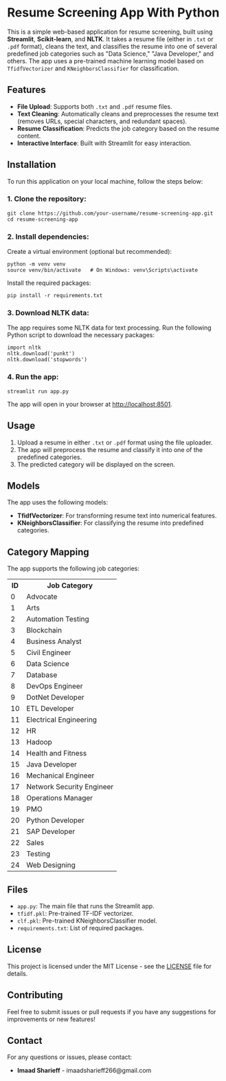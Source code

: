 <h1>Resume Screening App With Python</h1>

<p>This is a simple web-based application for resume screening, built using <strong>Streamlit</strong>, <strong>Scikit-learn</strong>, and <strong>NLTK</strong>. It takes a resume file (either in <code>.txt</code> or <code>.pdf</code> format), cleans the text, and classifies the resume into one of several predefined job categories such as "Data Science," "Java Developer," and others. The app uses a pre-trained machine learning model based on <code>TfidfVectorizer</code> and <code>KNeighborsClassifier</code> for classification.</p>

<h2>Features</h2>
<ul>
    <li><strong>File Upload</strong>: Supports both <code>.txt</code> and <code>.pdf</code> resume files.</li>
    <li><strong>Text Cleaning</strong>: Automatically cleans and preprocesses the resume text (removes URLs, special characters, and redundant spaces).</li>
    <li><strong>Resume Classification</strong>: Predicts the job category based on the resume content.</li>
    <li><strong>Interactive Interface</strong>: Built with Streamlit for easy interaction.</li>
</ul>

<h2>Installation</h2>

<p>To run this application on your local machine, follow the steps below:</p>

<h3>1. Clone the repository:</h3>

<pre><code>git clone https://github.com/your-username/resume-screening-app.git
cd resume-screening-app
</code></pre>

<h3>2. Install dependencies:</h3>

<p>Create a virtual environment (optional but recommended):</p>

<pre><code>python -m venv venv
source venv/bin/activate   # On Windows: venv\Scripts\activate
</code></pre>

<p>Install the required packages:</p>

<pre><code>pip install -r requirements.txt
</code></pre>

<h3>3. Download NLTK data:</h3>

<p>The app requires some NLTK data for text processing. Run the following Python script to download the necessary packages:</p>

<pre><code>import nltk
nltk.download('punkt')
nltk.download('stopwords')
</code></pre>

<h3>4. Run the app:</h3>

<pre><code>streamlit run app.py
</code></pre>

<p>The app will open in your browser at <a href="http://localhost:8501">http://localhost:8501</a>.</p>

<h2>Usage</h2>

<ol>
    <li>Upload a resume in either <code>.txt</code> or <code>.pdf</code> format using the file uploader.</li>
    <li>The app will preprocess the resume and classify it into one of the predefined categories.</li>
    <li>The predicted category will be displayed on the screen.</li>
</ol>

<h2>Models</h2>

<p>The app uses the following models:</p>

<ul>
    <li><strong>TfidfVectorizer</strong>: For transforming resume text into numerical features.</li>
    <li><strong>KNeighborsClassifier</strong>: For classifying the resume into predefined categories.</li>
</ul>

<h2>Category Mapping</h2>

<p>The app supports the following job categories:</p>

<table>
    <tr>
        <th>ID</th>
        <th>Job Category</th>
    </tr>
    <tr><td>0</td><td>Advocate</td></tr>
    <tr><td>1</td><td>Arts</td></tr>
    <tr><td>2</td><td>Automation Testing</td></tr>
    <tr><td>3</td><td>Blockchain</td></tr>
    <tr><td>4</td><td>Business Analyst</td></tr>
    <tr><td>5</td><td>Civil Engineer</td></tr>
    <tr><td>6</td><td>Data Science</td></tr>
    <tr><td>7</td><td>Database</td></tr>
    <tr><td>8</td><td>DevOps Engineer</td></tr>
    <tr><td>9</td><td>DotNet Developer</td></tr>
    <tr><td>10</td><td>ETL Developer</td></tr>
    <tr><td>11</td><td>Electrical Engineering</td></tr>
    <tr><td>12</td><td>HR</td></tr>
    <tr><td>13</td><td>Hadoop</td></tr>
    <tr><td>14</td><td>Health and Fitness</td></tr>
    <tr><td>15</td><td>Java Developer</td></tr>
    <tr><td>16</td><td>Mechanical Engineer</td></tr>
    <tr><td>17</td><td>Network Security Engineer</td></tr>
    <tr><td>18</td><td>Operations Manager</td></tr>
    <tr><td>19</td><td>PMO</td></tr>
    <tr><td>20</td><td>Python Developer</td></tr>
    <tr><td>21</td><td>SAP Developer</td></tr>
    <tr><td>22</td><td>Sales</td></tr>
    <tr><td>23</td><td>Testing</td></tr>
    <tr><td>24</td><td>Web Designing</td></tr>
</table>

<h2>Files</h2>

<ul>
    <li><code>app.py</code>: The main file that runs the Streamlit app.</li>
    <li><code>tfidf.pkl</code>: Pre-trained TF-IDF vectorizer.</li>
    <li><code>clf.pkl</code>: Pre-trained KNeighborsClassifier model.</li>
    <li><code>requirements.txt</code>: List of required packages.</li>
</ul>

<h2>License</h2>

<p>This project is licensed under the MIT License - see the <a href="LICENSE">LICENSE</a> file for details.</p>

<h2>Contributing</h2>

<p>Feel free to submit issues or pull requests if you have any suggestions for improvements or new features!</p>

<h2>Contact</h2>

<p>For any questions or issues, please contact:</p>

<ul>
    <li><strong>Imaad Sharieff</strong> - imaadsharieff266@gmail.com</li>
</ul>
